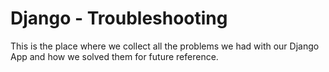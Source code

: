 # Django - Troubleshooting

This is the place where we collect all the problems we had with our
Django App and how we solved them for future reference.